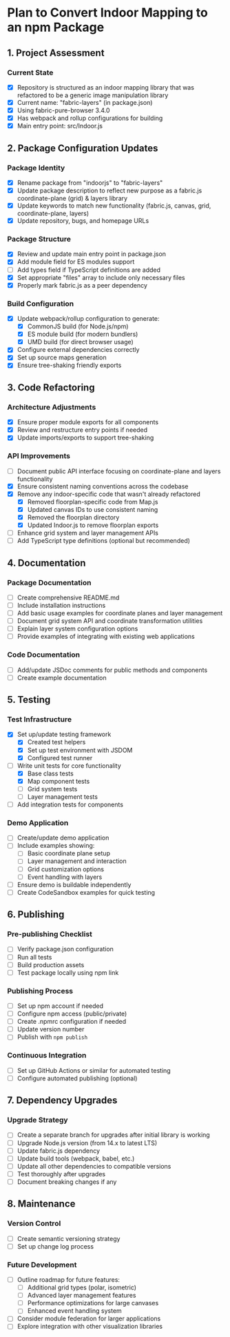 # Plan to Convert Indoor Mapping to an npm Package

## 1. Project Assessment

### Current State
- [x] Repository is structured as an indoor mapping library that was refactored to be a generic image manipulation library
- [x] Current name: "fabric-layers" (in package.json)
- [x] Using fabric-pure-browser 3.4.0
- [x] Has webpack and rollup configurations for building
- [x] Main entry point: src/Indoor.js

## 2. Package Configuration Updates

### Package Identity
- [x] Rename package from "indoorjs" to "fabric-layers"
- [x] Update package description to reflect new purpose as a fabric.js coordinate-plane (grid) & layers library
- [x] Update keywords to match new functionality (fabric.js, canvas, grid, coordinate-plane, layers)
- [x] Update repository, bugs, and homepage URLs

### Package Structure
- [x] Review and update main entry point in package.json
- [x] Add module field for ES modules support
- [ ] Add types field if TypeScript definitions are added
- [x] Set appropriate "files" array to include only necessary files
- [x] Properly mark fabric.js as a peer dependency

### Build Configuration
- [x] Update webpack/rollup configuration to generate:
  - [x] CommonJS build (for Node.js/npm)
  - [x] ES module build (for modern bundlers)
  - [x] UMD build (for direct browser usage)
- [x] Configure external dependencies correctly
- [x] Set up source maps generation
- [x] Ensure tree-shaking friendly exports

## 3. Code Refactoring

### Architecture Adjustments
- [x] Ensure proper module exports for all components
- [x] Review and restructure entry points if needed
- [x] Update imports/exports to support tree-shaking

### API Improvements
- [ ] Document public API interface focusing on coordinate-plane and layers functionality
- [x] Ensure consistent naming conventions across the codebase
- [x] Remove any indoor-specific code that wasn't already refactored
  - [x] Removed floorplan-specific code from Map.js
  - [x] Updated canvas IDs to use consistent naming
  - [x] Removed the floorplan directory
  - [x] Updated Indoor.js to remove floorplan exports
- [ ] Enhance grid system and layer management APIs
- [ ] Add TypeScript type definitions (optional but recommended)

## 4. Documentation

### Package Documentation
- [ ] Create comprehensive README.md
- [ ] Include installation instructions
- [ ] Add basic usage examples for coordinate planes and layer management
- [ ] Document grid system API and coordinate transformation utilities
- [ ] Explain layer system configuration options
- [ ] Provide examples of integrating with existing web applications

### Code Documentation
- [ ] Add/update JSDoc comments for public methods and components
- [ ] Create example documentation

## 5. Testing

### Test Infrastructure
- [x] Set up/update testing framework
  - [x] Created test helpers
  - [x] Set up test environment with JSDOM
  - [x] Configured test runner
- [ ] Write unit tests for core functionality
  - [x] Base class tests
  - [x] Map component tests
  - [ ] Grid system tests
  - [ ] Layer management tests
- [ ] Add integration tests for components

### Demo Application
- [ ] Create/update demo application
- [ ] Include examples showing:
  - [ ] Basic coordinate plane setup
  - [ ] Layer management and interaction
  - [ ] Grid customization options
  - [ ] Event handling with layers
- [ ] Ensure demo is buildable independently
- [ ] Create CodeSandbox examples for quick testing

## 6. Publishing

### Pre-publishing Checklist
- [ ] Verify package.json configuration
- [ ] Run all tests
- [ ] Build production assets
- [ ] Test package locally using npm link

### Publishing Process
- [ ] Set up npm account if needed
- [ ] Configure npm access (public/private)
- [ ] Create .npmrc configuration if needed
- [ ] Update version number
- [ ] Publish with `npm publish`

### Continuous Integration
- [ ] Set up GitHub Actions or similar for automated testing
- [ ] Configure automated publishing (optional)

## 7. Dependency Upgrades

### Upgrade Strategy
- [ ] Create a separate branch for upgrades after initial library is working
- [ ] Upgrade Node.js version (from 14.x to latest LTS)
- [ ] Update fabric.js dependency
- [ ] Update build tools (webpack, babel, etc.)
- [ ] Update all other dependencies to compatible versions
- [ ] Test thoroughly after upgrades
- [ ] Document breaking changes if any

## 8. Maintenance

### Version Control
- [ ] Create semantic versioning strategy
- [ ] Set up change log process

### Future Development
- [ ] Outline roadmap for future features:
  - [ ] Additional grid types (polar, isometric)
  - [ ] Advanced layer management features
  - [ ] Performance optimizations for large canvases
  - [ ] Enhanced event handling system
- [ ] Consider module federation for larger applications
- [ ] Explore integration with other visualization libraries